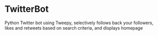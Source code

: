 # TwitterBot
Python Twitter bot using Tweepy, selectively follows back your followers, likes and retweets based on search criteria, and displays homepage
